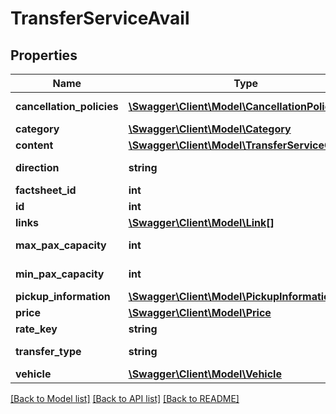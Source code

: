 # TransferServiceAvail

## Properties
Name | Type | Description | Notes
------------ | ------------- | ------------- | -------------
**cancellation_policies** | [**\Swagger\Client\Model\CancellationPolicy[]**](CancellationPolicy.md) | Cancellation policies | 
**category** | [**\Swagger\Client\Model\Category**](Category.md) |  | 
**content** | [**\Swagger\Client\Model\TransferServiceContent**](TransferServiceContent.md) |  | [optional] 
**direction** | **string** | Transfer Direction | 
**factsheet_id** | **int** | FactsheetId | [optional] 
**id** | **int** | Id | 
**links** | [**\Swagger\Client\Model\Link[]**](Link.md) | Links | [optional] 
**max_pax_capacity** | **int** | Max capacity | 
**min_pax_capacity** | **int** | Min capacity | 
**pickup_information** | [**\Swagger\Client\Model\PickupInformation**](PickupInformation.md) |  | 
**price** | [**\Swagger\Client\Model\Price**](Price.md) |  | 
**rate_key** | **string** | Rate key | 
**transfer_type** | **string** | Transfer Type | 
**vehicle** | [**\Swagger\Client\Model\Vehicle**](Vehicle.md) |  | 

[[Back to Model list]](../../README.md#documentation-for-models) [[Back to API list]](../../README.md#documentation-for-api-endpoints) [[Back to README]](../../README.md)

